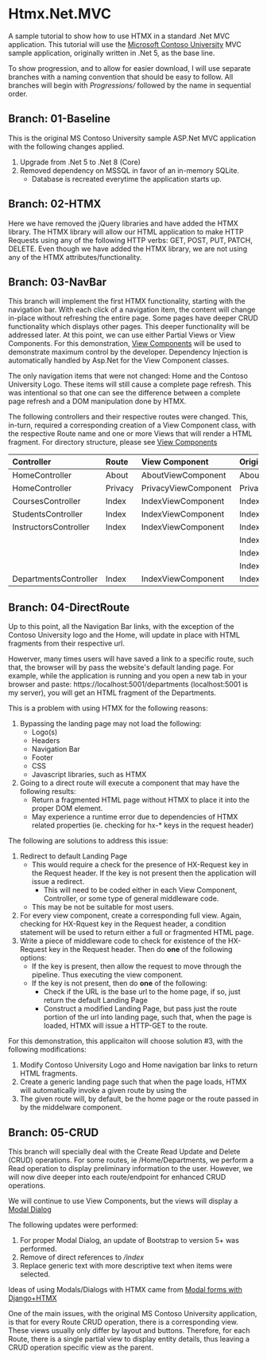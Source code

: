 # Htmx.Net.MVC
A sample tutorial to show how to use HTMX in a standard .Net MVC application.  This tutorial will use the [Microsoft Contoso University](https://github.com/dotnet/AspNetCore.Docs/tree/main/aspnetcore/data/ef-mvc/intro/samples/5cu) MVC sample application, originally written in .Net 5, as the base line.

To show progression, and to allow for easier download, I will use separate branches with a naming convention that should be easy to follow.  All branches will begin with *Progressions/* followed by the name in sequential order.

## Branch: 01-Baseline
This is the original MS Contoso University sample ASP.Net MVC application with the following changes applied.
1. Upgrade from .Net 5 to .Net 8 (Core)
2. Removed dependency on MSSQL in favor of an in-memory SQLite.
    -  Database is recreated everytime the application starts up.

## Branch: 02-HTMX
Here we have removed the jQuery libraries and have added the HTMX library.  The HTMX library will allow our HTML application to make HTTP Requests using any of the following HTTP verbs: GET, POST, PUT, PATCH, DELETE.  Even though we have added the HTMX library, we are not using any of the HTMX attributes/functionality.

## Branch: 03-NavBar
This branch will implement the first HTMX functionality, starting with the navigation bar.
With each click of a navigation item, the content will change in-place without refreshing the entire page.  Some pages have deeper CRUD functionality which displays other pages.  This deeper functionality will be addressed later.  At this point, we can use either Partial Views or View Components.  For this demonstration, [View Components](https://learn.microsoft.com/en-us/aspnet/core/mvc/views/view-components?view=aspnetcore-8.0) will be used to demonstrate maximum control by the developer.  Dependency Injection is automatically handled by Asp.Net for the View Component classes.

The only navigation items that were not changed: Home and the Contoso University Logo.
These items will still cause a complete page refresh.  This was intentional so that one can see the difference between a complete page refresh and a DOM manipulation done by HTMX.

The following controllers and their respective routes were changed.  This, in-turn, required a corresponding creation of a View Component class, with the respective Route name and one or more Views that will render a HTML fragment.  For directory structure, please see [View Components](https://learn.microsoft.com/en-us/aspnet/core/mvc/views/view-components?view=aspnetcore-8.0)

| Controller | Route | View Component | Original View | New View |
| :--------------- | :---------- | :-------------------- | :----------------- | :-----------------
| HomeController | About | AboutViewComponent | About.cshtml | Default.cshtml |
| HomeController | Privacy | PrivacyViewComponent | Privacy.cshtml | Default.cshtml |
| CoursesController | Index | IndexViewComponent | Index.cshtml | Default.cshtml |
| StudentsController | Index | IndexViewComponent | Index.cshtml | Default.cshtml |
| InstructorsController | Index | IndexViewComponent | Index.cshtml | Default.cshtml |
|  |  |  | Index.cshtml | Default.cshtml |
|  |  |  | Index.cshtml | Courses.cshtml |
|  |  |  | Index.cshtml | Enrollments.cshtml |
| DepartmentsController | Index | IndexViewComponent | Index.cshtml | Default.cshtml |

## Branch: 04-DirectRoute
Up to this point, all the Navigation Bar links, with the exception of the Contoso University logo and the Home, will update in place with HTML fragments from their respective url.

Howerver, many times users will have saved a link to a specific route, such that, the browser will by pass the website's default landing page.  For example, while the application is running and you open a new tab in your browser and paste: https://localhost:5001/departments  (localhost:5001 is my server), you will get an HTML fragment of the Departments.

This is a problem with using HTMX for the following reasons:
1. Bypassing the landing page may not load the following:
    - Logo(s)
    - Headers
    - Navigation Bar
    - Footer
    - CSS
    - Javascript libraries, such as HTMX
2. Going to a direct route will execute a component that may have the following results:
    - Return a fragmented HTML page without HTMX to place it into the proper DOM element.
    - May experience a runtime error due to dependencies of HTMX related properties (ie. checking for hx-* keys in the request header)

The following are solutions to address this issue:
1. Redirect to default Landing Page
    - This would require a check for the presence of HX-Request key in the Request header.  If the key is not present then the application will issue a redirect.
        - This will need to be coded either in each View Component, Controller, or some type of general middleware code.
    - This may be not be suitable for most users.
2. For every view component, create a corresponding full view.  Again, checking for HX-Rquest key in the Request header, a condition statement will be used to return either a full or fragmented HTML page.
3. Write a piece of middleware code to check for existence of the HX-Request key in the Request header.  Then do **one** of the following options:
    - If the key is present, then allow the request to move through the pipeline.  Thus executing the view component.
    - If the key is not present, then do **one** of the following:
        - Check if the URL is the base url to the home page, if so, just return the default Landing Page
        - Construct a modified Landing Page, but pass just the route portion of the url into landing page, such that, when the page is loaded, HTMX will issue a HTTP-GET to the route.

For this demonstration, this applicaiton will choose solution #3, with the following modifications:
1. Modify Contoso University Logo and Home navigation bar links to return HTML fragments.
2. Create a generic landing page such that when the page loads, HTMX will automatically invoke a given route by using the 
3. The given route will, by default, be the home page or the route passed in by the middelware component.

## Branch: 05-CRUD
This branch will specially deal with the Create Read Update and Delete (CRUD) operations.  For some routes, ie /Home/Departments, we perform a Read operation to display preliminary information to the user.  However, we will now dive deeper into each route/endpoint for enhanced CRUD operations.

We will continue to use View Components, but the views will display a [Modal Dialog](https://www.w3.org/WAI/ARIA/apg/patterns/dialog-modal/#:~:text=Dialog%20(Modal)%20Pattern-,About%20This%20Pattern,outside%20an%20active%20dialog%20window.)

The following updates were performed:
1. For proper Modal Dialog, an update of Bootstrap to version 5+ was performed.
2. Remove of direct references to */index*
3. Replace generic text with more descriptive text when items were selected.

Ideas of using Modals/Dialogs with HTMX came from [Modal forms with Django+HTMX](https://blog.benoitblanchon.fr/django-htmx-modal-form/)

One of the main issues, with the original MS Contoso University application, is that for every Route CRUD operation, there is a corresponding view.  These views usually only differ by layout and buttons.  Therefore, for each Route, there is a single partial view to display entity details, thus leaving a CRUD operation specific view as the parent.